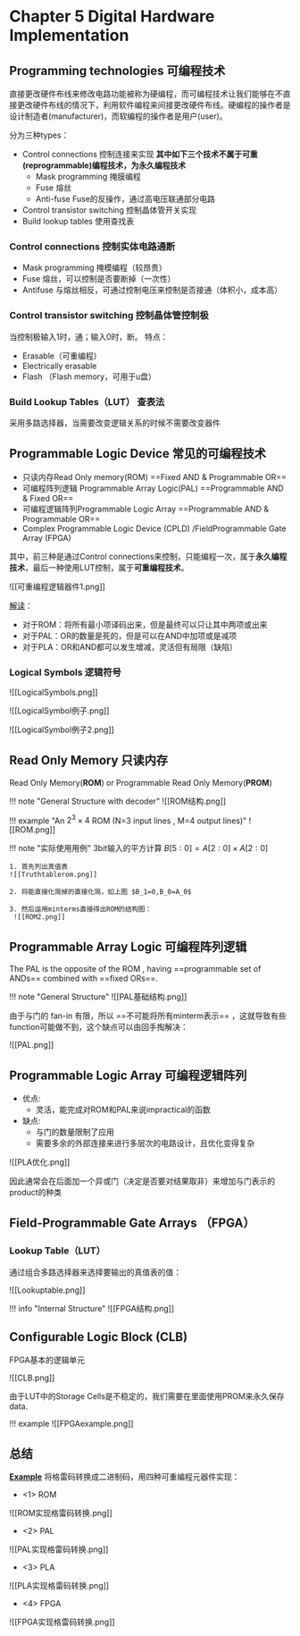 # Chapter 5 Digital Hardware Implementation

## Programming technologies 可编程技术

直接更改硬件布线来修改电路功能被称为硬编程，而可编程技术让我们能够在不直接更改硬件布线的情况下，利用软件编程来间接更改硬件布线。硬编程的操作者是设计制造者(manufacturer)，而软编程的操作者是用户(user)。

分为三种types：

- Control connections 控制连接来实现 **其中如下三个技术不属于可重(reprogrammable)编程技术，为永久编程技术**
	- Mask programming 掩膜编程
	- Fuse 熔丝
	- Anti-fuse Fuse的反操作，通过高电压联通部分电路
- Control transistor switching 控制晶体管开关实现
- Build lookup tables 使用查找表

### Control connections 控制实体电路通断

- Mask programming 掩模编程（较昂贵）
- Fuse  熔丝，可以控制是否要断掉（一次性）
- Antifuse  与熔丝相反，可通过控制电压来控制是否接通（体积小，成本高）

### Control transistor switching 控制晶体管控制极

当控制极输入1时，通；输入0时，断。
特点：

- Erasable（可重编程）
- Electrically erasable 
- Flash （Flash memory，可用于u盘）

### Build Lookup Tables（LUT） 查表法

采用多路选择器，当需要改变逻辑关系的时候不需要改变器件

## Programmable Logic Device 常见的可编程技术

- 只读内存Read Only memory(ROM) ==Fixed AND & Programmable OR== 
- 可编程阵列逻辑 Programmable Array Logic(PAL) ==Programmable AND & Fixed OR==
- 可编程逻辑阵列Programmable Logic Array ==Programmable AND & Programmable OR==
- Complex Programmable Logic Device (CPLD) /FieldProgrammable Gate Array (FPGA)

其中，前三种是通过Control connections来控制，只能编程一次，属于**永久编程技术**，最后一种使用LUT控制，属于**可重编程技术**。

![[可重编程逻辑器件1.png]]

[解读](#)：

- 对于ROM：将所有最小项译码出来，但是最终可以只让其中两项或出来
- 对于PAL：OR的数量是死的，但是可以在AND中加项或是减项
- 对于PLA：OR和AND都可以发生增减，灵活但有局限（缺陷）

### Logical Symbols 逻辑符号

![[LogicalSymbols.png]]

![[LogicalSymbol例子.png]]

![[LogicalSymbol例子2.png]]

## Read Only Memory 只读内存

Read Only Memory(**ROM**) or Programmable Read Only Memory(**PROM**)

!!! note "General Structure with decoder"
	![[ROM结构.png]]


!!! example  "An $2^3\times 4$ ROM (N=3 input lines , M=4 output lines)" 
	![[ROM.png]]

!!! note "实际使用用例"
	3bit输入的平方计算 $B[5:0]=A[2:0]\times A[2:0]$
	
	1. 首先列出真值表
	![[Truthtablerom.png]]
	
	2. 将能直接化简掉的直接化简，如上图 $B_1=0,B_0=A_0$
	
	3. 然后运用minterms直接得出ROM的结构图：
	 ![[ROM2.png]]


## Programmable Array Logic 可编程阵列逻辑

The PAL is the opposite of the ROM , having ==programmable set of ANDs== combined with ==fixed ORs==.

!!! note "General Structure"
	![[PAL基础结构.png]]


由于与门的 fan-in 有限，所以 ==不可能将所有minterm表示== ，这就导致有些function可能做不到，这个缺点可以由回手掏解决：

![[PAL.png]]

## Programmable Logic Array 可编程逻辑阵列

- 优点:
	- 灵活，能完成对ROM和PAL来说impractical的函数
- 缺点:
	- 与门的数量限制了应用
	- 需要多余的外部连接来进行多层次的电路设计，且优化变得复杂


![[PLA优化.png]]

因此通常会在后面加一个异或门（决定是否要对结果取非）来增加与门表示的product的种类

## Field-Programmable Gate Arrays （FPGA）
### Lookup Table（LUT）

通过组合多路选择器来选择要输出的真值表的值：

![[Lookuptable.png]]

!!! info "Internal Structure"
	![[FPGA结构.png]]

## Configurable Logic Block (CLB)

FPGA基本的逻辑单元

![[CLB.png]]

由于LUT中的Storage Cells是不稳定的，我们需要在里面使用PROM来永久保存data.

!!! example
	![[FPGAexample.png]]

## 总结

**[Example](#)** 将格雷码转换成二进制码，用四种可重编程元器件实现：

- <1> ROM

![[ROM实现格雷码转换.png]]

- <2> PAL

![[PAL实现格雷码转换.png]]

- <3> PLA

![[PLA实现格雷码转换.png]]

- <4> FPGA

![[FPGA实现格雷码转换.png]]

